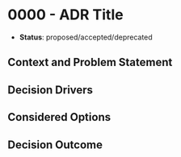 # 0000 - ADR Title

* **Status**: proposed/accepted/deprecated

## Context and Problem Statement

## Decision Drivers

## Considered Options

## Decision Outcome
